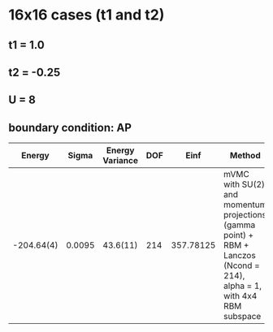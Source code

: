 # 16x16 cases (t1 and t2)
## t1 = 1.0
## t2 = -0.25
## U = 8
## boundary condition: AP

| Energy     | Sigma  | Energy Variance | DOF | Einf      | Method                                                       | Reference |
|------------|--------|-----------------|-----|-----------|--------------------------------------------------------------|-----------|
| -204.64(4) | 0.0095 | 43.6(11)        | 214 | 357.78125 | mVMC with SU(2) and momentum projections (gamma point) + RBM + Lanczos (Ncond = 214), alpha = 1, with 4x4 RBM subspace | https://github.com/issp-center-dev/mVMC/tree/develop |
